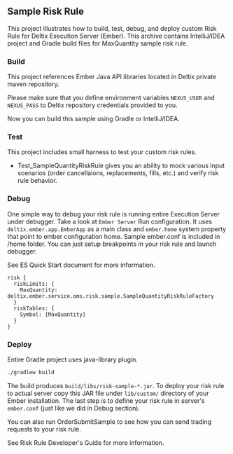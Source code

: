 ## Sample Risk Rule

This project illustrates how to build, test, debug, and deploy custom Risk Rule for Deltix Execution Server (Ember).
This archive contains IntelliJ/IDEA project and Gradle build files for MaxQuantity sample risk rule.

### Build
This project references Ember Java API libraries located in Deltix private maven repository.

Please make sure that you define environment variables `NEXUS_USER` and `NEXUS_PASS` to Deltix repository credentials provided to you.

Now you can build this sample using Gradle or IntelliJ/IDEA.

### Test
This project includes small harness to test your custom risk rules. 

* Test_SampleQuantityRiskRule gives you an ability to mock various input scenarios (order cancellaions, replacements, fills, etc.) and verify risk rule behavior.

### Debug

One simple way to debug your risk rule is running entire Execution Server under debugger. 
Take a look at `Ember Server` Run configuration. It uses `deltix.ember.app.EmberApp` as a main class and `ember.home` 
system property that point to ember configuration home. Sample ember.conf is included in /home folder.
You can just setup breakpoints in your risk rule and launch debugger.

See ES Quick Start document for more information.

```hocon
risk {
  riskLimits: {
    MaxQuantity: deltix.ember.service.oms.risk.sample.SampleQuantityRiskRuleFactory
  }
  riskTables: {
    Symbol: [MaxQuantity] 
  }
}
````

### Deploy

Entire Gradle project uses java-library plugin.

```sh
./gradlew build 
```

The build produces `build/libs/risk-sample-*.jar`. To deploy your risk rule to actual server copy this JAR file under `lib/custom/` directory of your Ember installation.
The last step is to define your risk rule in server's `ember.conf` (just like we did in Debug section).  

You can also run OrderSubmitSample to see how you can send trading requests to your risk rule.


See Risk Rule Developer's Guide for more information.  